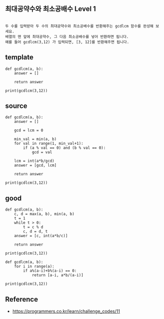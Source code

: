 ## 최대공약수와 최소공배수 Level 1
```

두 수를 입력받아 두 수의 최대공약수와 최소공배수를 반환해주는 gcdlcm 함수를 완성해 보세요. 
배열의 맨 앞에 최대공약수, 그 다음 최소공배수를 넣어 반환하면 됩니다. 
예를 들어 gcdlcm(3,12) 가 입력되면, [3, 12]를 반환해주면 됩니다.
```

## template
```
def gcdlcm(a, b):
    answer = []

    return answer

print(gcdlcm(3,12))
```

## source
```
def gcdlcm(a, b):
    answer = []

    gcd = lcm = 0

    min_val = min(a, b)
    for val in range(1, min_val+1):
        if (a % val == 0) and (b % val == 0):
            gcd = val

    lcm = int(a*b/gcd)
    answer = [gcd, lcm]

    return answer

print(gcdlcm(3,12))
```

## good
```
def gcdlcm(a, b):
    c, d = max(a, b), min(a, b)
    t = 1
    while t > 0:
        t = c % d
        c, d = d, t
    answer = [c, int(a*b/c)]

    return answer

print(gcdlcm(3,12))
```

```
def gcdlcm(a, b):
    for i in range(a):
        if a%(a-i)+b%(a-i) == 0:
            return [a-i, a*b/(a-i)]

print(gcdlcm(3,12))
```

## Reference
* https://programmers.co.kr/learn/challenge_codes/11
